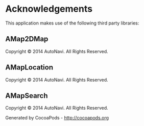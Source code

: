 # Acknowledgements
This application makes use of the following third party libraries:

## AMap2DMap

Copyright © 2014 AutoNavi. All Rights Reserved.


## AMapLocation

Copyright © 2014 AutoNavi. All Rights Reserved.


## AMapSearch

Copyright © 2014 AutoNavi. All Rights Reserved.

Generated by CocoaPods - http://cocoapods.org
